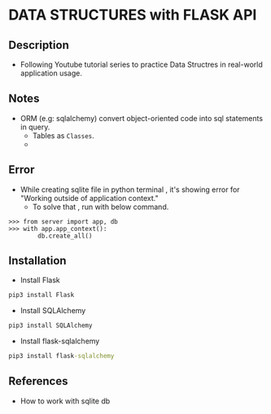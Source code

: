 # DATA STRUCTURES with FLASK API
## Description
- Following Youtube tutorial series to practice Data Structres in real-world application usage.

## Notes 
- ORM (e.g: sqlalchemy) convert object-oriented code into sql statements in query.
    - Tables as `Classes`.
    - 

## Error
- While creating sqlite file in python terminal , it's showing error for "Working outside of application context."
    - To solve that , run with below command.
```
>>> from server import app, db
>>> with app.app_context():
        db.create_all()
```

## Installation
- Install Flask
```cmd
pip3 install Flask
```
- Install SQLAlchemy
```cmd
pip3 install SQLAlchemy
```
- Install flask-sqlalchemy
```cmd
pip3 install flask-sqlalchemy
```
## References
- How to work with sqlite db